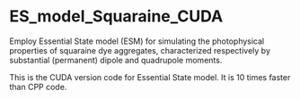 # ES_model_Squaraine_CUDA

Employ Essential State model (ESM) for simulating the photophysical properties of squaraine dye aggregates, 
characterized respectively by substantial (permanent) dipole and quadrupole moments.

This is the CUDA version code for Essential State model. It is 10 times faster than CPP code. 
